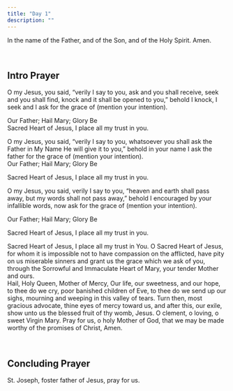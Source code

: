 ```yaml
---
title: "Day 1"
description: ""
---
```


In the name of the Father, and of the Son, and of the Holy Spirit. Amen.

<br/>

## **Intro Prayer**

O my Jesus, you said, “verily I say to you, ask and you shall receive, seek and you shall find, knock and it shall be opened to you,” behold I knock, I seek and I ask for the grace of (mention your intention).

Our Father; Hail Mary; Glory Be
<br/>
Sacred Heart of Jesus, I place all my trust in you.

O my Jesus, you said, “verily I say to you, whatsoever you shall ask the Father in My Name He will give it to you,” behold in your name I ask the father for the grace of (mention your intention).
<br/>
Our Father; Hail Mary; Glory Be

Sacred Heart of Jesus, I place all my trust in you.

O my Jesus, you said, verily I say to you, “heaven and earth shall pass away, but my words shall not pass away,” behold I encouraged by your infallible words, now ask for the grace of (mention your intention).

Our Father; Hail Mary; Glory Be

Sacred Heart of Jesus, I place all my trust in you.

Sacred Heart of Jesus, I place all my trust in You. O Sacred Heart of Jesus, for whom it is impossible not to have compassion on the afflicted, have pity on us miserable sinners and grant us the grace which we ask of you, through the Sorrowful and Immaculate Heart of Mary, your tender Mother and ours.
<br/>
Hail, Holy Queen, Mother of Mercy, Our life, our sweetness, and our hope, to thee do we cry, poor banished children of Eve, to thee do we send up our sighs, mourning and weeping in this valley of tears. Turn then, most gracious advocate, thine eyes of mercy toward us, and after this, our exile, show unto us the blessed fruit of thy womb, Jesus. O clement, o loving, o sweet Virgin Mary. Pray for us, o holy Mother of God, that we may be made worthy of the promises of Christ, Amen.

<br/>

## **Concluding Prayer**

St. Joseph, foster father of Jesus, pray for us.
